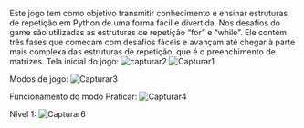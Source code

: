 Este jogo tem como objetivo transmitir conhecimento e ensinar estruturas de repetição em Python de uma forma fácil e divertida. Nos desafios do game são utilizadas as estruturas de repetição “for” e “while”. Ele contém três fases que começam com desafios fáceis e avançam até chegar à parte mais complexa das estruturas de repetição, que é o preenchimento de matrizes.
Tela inicial do jogo:
![capturar2](https://github.com/user-attachments/assets/784d4390-9ca5-4b8b-bd63-7faf05efe526)
![Capturar1](https://github.com/user-attachments/assets/e7d0d591-7e1e-479f-bd36-792ad5ea6dc5)

Modos de jogo:
![Capturar3](https://github.com/user-attachments/assets/26486386-ab56-4cb0-bc4c-5ae1de393d8e)

Funcionamento do modo Praticar:
![Capturar4](https://github.com/user-attachments/assets/97efd02d-d38c-458c-93a8-9d9812d9094c)

Nível 1:
![Capturar6](https://github.com/user-attachments/assets/ff5da2a5-d99a-4533-84ab-b9ae8893ceb1)




